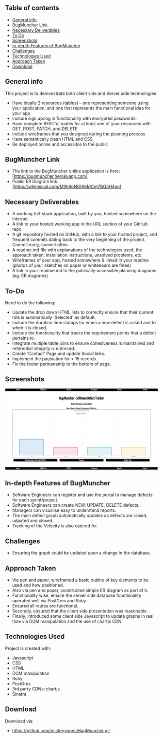 ## Table of contents

-   [General info](#general-info)
-   [BugMuncher Link](#bugmuncher-link)
-   [Necessary Deliverables](#necessary-deliverable)
-   [To Do](#to-do)
-   [Screenshots](#screenshots)
-   [In-depth Features of BugMuncher](#in-depth-features-of-BugMuncher)
-   [Challenges](#challenges)
-   [Technologies Used](#technologies-used)
-   [Approach Taken](#approach-taken)
-   [Download](#download)

## General info

This project is to demonstrate both client side and Server side technologies:

-   Have ideally 2 resources (tables) – one representing someone using your application, and one that represents the main functional idea for your app
-   Include sign up/log in functionality with encrypted passwords.
-   Have complete RESTful routes for at least one of your resources with GET, POST, PATCH, and DELETE
-   Include wireframes that you designed during the planning process
-   Have semantically clean HTML and CSS
-   Be deployed online and accessible to the public

## BugMuncher Link

-   The link to the BugMuncher online application is here:
    [https://bugmuncher.herokuapp.com]
-   Public ER Diagram link:
    [https://whimsical.com/M9h9oNGHibMCgt7BQ5H4pn]

## Necessary Deliverables

-   A working full-stack application, built by you, hosted somewhere on the internet
-   A link to your hosted working app in the URL section of your GitHub repo
-   A git repository hosted on GitHub, with a link to your hosted project, and frequent commits dating back to the very beginning of the project. Commit early, commit often.
-   A readme.md file with explanations of the technologies used, the approach taken, installation instructions, unsolved problems, etc.
-   Wireframes of your app, hosted somewhere & linked in your readme (photos of your sketches on paper or whiteboard are fined)
-   A link in your readme.md to the publically-accessible planning diagrams (eg. ER diagrams)

## To-Do

Need to do the following:

-   Update the drop down HTML lists to correctly ensure that their current role is automatically 'Selected' as default.
-   Include the duration time stamps for when a new defect is raised and to when it is closed.
-   Include the functionality that tracks the requirement points that a defect pertains to.
-   Integrate multiple table joins to ensure cohesiveness is maintained and referential integrity is enforced.
-   Create 'Contact' Page and update Social links.
-   Implement the pagination for > 15 records.
-   Fix the footer permanantly to the bottom of page.

## Screenshots

![Example screenshot](screenshot.png)

## In-depth Features of BugMuncher

-   Software Engineers can register and use the portal to manage defects for each sprint/project.
-   Software Engineers can create NEW, UPDATE, DELETE defects.
-   Managers can visualise easy to understand reports.
-   The main defect graph automatically updates as defects are raised, udpated and closed.
-   Tracking of the Velocity is also catered for.

## Challenges

-   Ensuring the graph could be updated upon a change in the database.

## Approach Taken

-   Via pen and paper, wireframed a basic outline of key elements to be used and how positioned.
-   Also via pen and paper, constructed simple ER diagram as part of it.
-   Functionality wise, ensure the server side database functionality operated well via PostGres and Ruby.
-   Ensured all routes are functional.
-   Secondly, ensured that the client side presentation was reasonable.
-   Finally, introduced some client side Javascript to update graphs in real time via DOM manipulation and the use of chartjs CDN.

## Technologies Used

Project is created with:

-   Javascript
-   CSS
-   HTML
-   DOM manipulation
-   Ruby
-   PostGres
-   3rd party CDNs: chartjs
-   Sinatra

## Download

Download via:

-   https://github.com/mistergjones/BugMuncher.git
